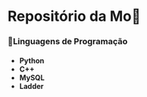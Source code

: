 <h1>Repositório da Mo🦕</h1>

<h3>📎Linguagens de Programação</h3>
<h4>
  <ul>
    <li>Python</li>
    <li>C++</li>
    <li>MySQL</li>
    <li>Ladder</li>
  </ul>
</h4>
